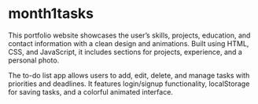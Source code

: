 # month1tasks
This portfolio website showcases the user’s skills, projects, education, and contact information with a clean design and animations. Built using HTML, CSS, and JavaScript, it includes sections for projects, experience, and a personal photo.

The to-do list app allows users to add, edit, delete, and manage tasks with priorities and deadlines. It features login/signup functionality, localStorage for saving tasks, and a colorful animated interface.
